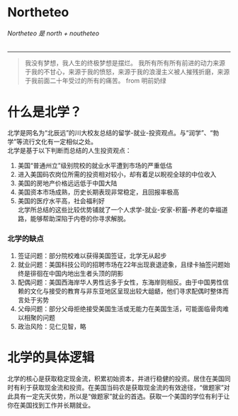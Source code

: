 # Northeteo
###### Northeteo 是 north + noutheteo
---
> 
> 我没有梦想，我人生的终极梦想是摆烂。
> 我所有所有所有前进的动力来源于我的不甘心，来源于我的愤怒，来源于我的浪漫主义被人摧残折磨，来源于我前面二十年受过的所有的痛苦。
> from 明前奶绿
> 


# 什么是北学？
北学是网名为“北辰远”的川大校友总结的留学-就业-投资观点。与“润学”、“勃学”等流行文化有一定相似之处。  
北学是基于以下判断而总结的人生投资观点：  
  1. 美国“普通州立”级别院校的就业水平遭到市场的严重低估
  2. 进入美国码农岗位所需的投资相对较小，却有着足以睨视全球的中位收入
  3. 美国的房地产价格远远低于中国大陆
  4. 美国资本市场成熟，历史长期表现非常稳定，且回报率极高
  5. 美国的医疗水平高，社会福利好  
北学所总结的这些比较优势铺就了一个人求学-就业-安家-积蓄-养老的幸福道路，能够帮助深陷于内卷的你寻求解脱。

### 北学的缺点
  1. 签证问题：部分院校难以获得美国签证，北学无从起步
  2. 就业问题：美国科技公司的招聘市场在22年出现衰退迹象，且绿卡抽签问题始终是徘徊在中国内地出生者头顶的阴影
  3. 配偶问题：美国西海岸华人男性远多于女性，东海岸则相反。由于中国男性信赖的文化与接受的教育与非东亚地区呈现出较大龃龉，他们寻求配偶时整体而言处于劣势
  4. 父母问题：部分父母拒绝接受美国生活或无能力在美国生活，可能面临骨肉难以相聚的问题
  5. 政治风险：见仁见智，略
  
# 北学的具体逻辑
北学的核心是获取稳定现金流，积累初始资本，并进行稳健的投资。居住在美国同时有利于获取现金流和投资。在美国当码农是获取现金流的有效途径，“做题家”对此具有一定先天优势，所以是“做题家”就业的首选。获取一个美国的学位有利于让你在美国找到工作并长期就业。
